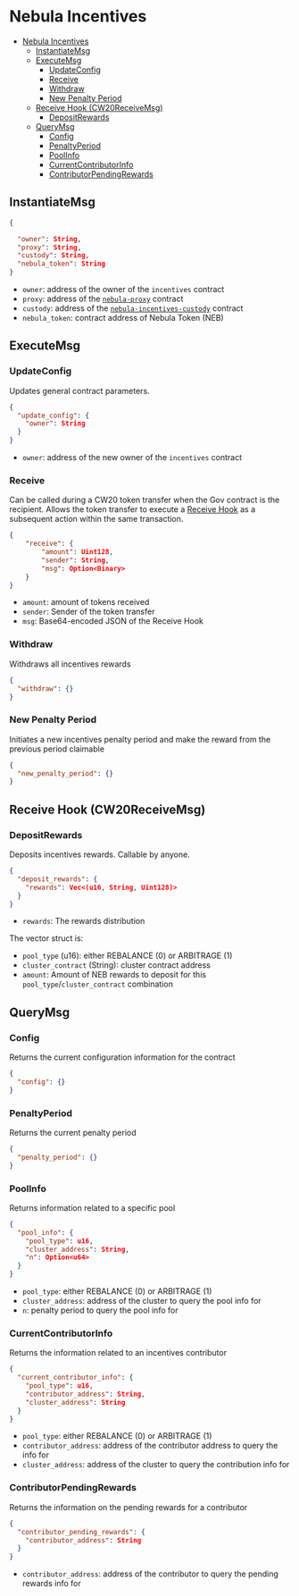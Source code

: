 # Nebula Incentives

- [Nebula Incentives](#nebula-incentives)
  - [InstantiateMsg](#instantiatemsg)
  - [ExecuteMsg](#executemsg)
    - [UpdateConfig](#updateconfig)
    - [Receive](#receive)
    - [Withdraw](#withdraw)
    - [New Penalty Period](#new-penalty-period)
  - [Receive Hook (CW20ReceiveMsg)](#receive-hook-cw20receivemsg)
    - [DepositRewards](#depositrewards)
  - [QueryMsg](#querymsg)
    - [Config](#config)
    - [PenaltyPeriod](#penaltyperiod)
    - [PoolInfo](#poolinfo)
    - [CurrentContributorInfo](#currentcontributorinfo)
    - [ContributorPendingRewards](#contributorpendingrewards)

## InstantiateMsg

```json
{

  "owner": String,
  "proxy": String,
  "custody": String,
  "nebula_token": String
}
```

- `owner`: address of the owner of the `incentives` contract
- `proxy`: address of the [`nebula-proxy`](../nebula-proxy/) contract
- `custody`: address of the [`nebula-incentives-custody`](../nebula-incentives-custody/) contract
- `nebula_token`: contract address of Nebula Token (NEB)

## ExecuteMsg

### UpdateConfig

Updates general contract parameters.

```json
{
  "update_config": {
    "owner": String
  }
}
```

- `owner`: address of the new owner of the `incentives` contract

### Receive

Can be called during a CW20 token transfer when the Gov contract is the recipient. Allows the token transfer to execute a [Receive Hook](#receive-hook-cw20receivemsg) as a subsequent action within the same transaction.

```json
{
    "receive": {
        "amount": Uint128,
        "sender": String,
        "msg": Option<Binary>
    }
}
```

- `amount`: amount of tokens received
- `sender`: Sender of the token transfer
- `msg`: Base64-encoded JSON of the Receive Hook

### Withdraw

Withdraws all incentives rewards

```json
{
  "withdraw": {}
}
```

### New Penalty Period

Initiates a new incentives penalty period and make the reward from the previous period claimable

```json
{
  "new_penalty_period": {}
}
```

## Receive Hook (CW20ReceiveMsg)

### DepositRewards

Deposits incentives rewards. Callable by anyone.

```json
{
  "deposit_rewards": {
    "rewards": Vec<(u16, String, Uint128)>
  }
}
```

- `rewards`: The rewards distribution

The vector struct is:

- `pool_type` (u16): either REBALANCE (0) or ARBITRAGE (1)
- `cluster_contract` (String): cluster contract address
- `amount`: Amount of NEB rewards to deposit for this `pool_type`/`cluster_contract` combination

## QueryMsg

### Config

Returns the current configuration information for the contract

```json
{
  "config": {}
}
```

### PenaltyPeriod

Returns the current penalty period

```json
{
  "penalty_period": {}
}
```

### PoolInfo

Returns information related to a specific pool

```json
{
  "pool_info": {
    "pool_type": u16,
    "cluster_address": String,
    "n": Option<u64>
  }
}
```

- `pool_type`: either REBALANCE (0) or ARBITRAGE (1)
- `cluster_address`: address of the cluster to query the pool info for
- `n`: penalty period to query the pool info for

### CurrentContributorInfo

Returns the information related to an incentives contributor

```json
{
  "current_contributor_info": {
    "pool_type": u16,
    "contributor_address": String,
    "cluster_address": String
  }
}
```

- `pool_type`: either REBALANCE (0) or ARBITRAGE (1)
- `contributor_address`: address of the contributor address to query the info for
- `cluster_address`: address of the cluster to query the contribution info for

### ContributorPendingRewards

Returns the information on the pending rewards for a contributor

```json
{
  "contributor_pending_rewards": {
    "contributor_address": String
  }
}
```

- `contributor_address`: address of the contributor to query the pending rewards info for
